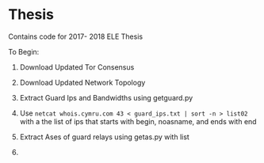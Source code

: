 # Thesis
Contains code for 2017- 2018 ELE Thesis 

To Begin:
1. Download Updated Tor Consensus 
2. Download Updated Network Topology 
3. Extract Guard Ips and Bandwidths using getguard.py
4. Use 
``
 netcat whois.cymru.com 43 < guard_ips.txt | sort -n > list02
 ``
 with a the list of ips that starts with begin, noasname, and ends with end

5. Extract Ases of guard relays using getas.py with list 
6. 

